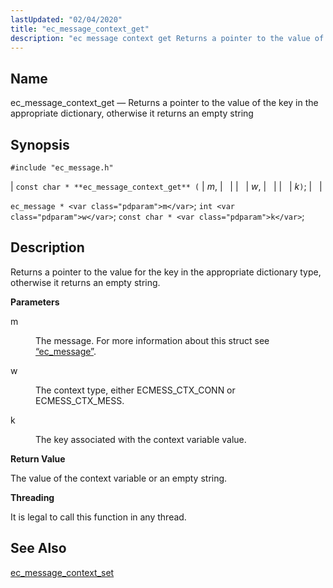 ```yaml
---
lastUpdated: "02/04/2020"
title: "ec_message_context_get"
description: "ec message context get Returns a pointer to the value of the key in the appropriate dictionary otherwise it returns an empty string const char ec message context get m w k ec message m int w const char k Returns a pointer to the value for the key in..."
---
```


<a name="apis.ec_message_context_get"></a> 
## Name

ec_message_context_get — Returns a pointer to the value of the key in the appropriate dictionary, otherwise it returns an empty string

## Synopsis

`#include "ec_message.h"`

| `const char * **ec_message_context_get** (` | <var class="pdparam">m</var>, |   |
|   | <var class="pdparam">w</var>, |   |
|   | <var class="pdparam">k</var>`)`; |   |

`ec_message * <var class="pdparam">m</var>`;
`int <var class="pdparam">w</var>`;
`const char * <var class="pdparam">k</var>`;<a name="idp55457776"></a> 
## Description

Returns a pointer to the value for the key in the appropriate dictionary type, otherwise it returns an empty string.

**<a name="idp55459072"></a> Parameters**

<dl class="variablelist">

<dt>m</dt>

<dd>

The message. For more information about this struct see [“ec_message”](/momentum/3/3-api/structs-ec-message).

</dd>

<dt>w</dt>

<dd>

The context type, either ECMESS_CTX_CONN or ECMESS_CTX_MESS.

</dd>

<dt>k</dt>

<dd>

The key associated with the context variable value.

</dd>

</dl>

**<a name="idp55466096"></a> Return Value**

The value of the context variable or an empty string.

**<a name="idp55467040"></a> Threading**

It is legal to call this function in any thread.

<a name="idp55468144"></a> 
## See Also

[ec_message_context_set](/momentum/3/3-api/apis-ec-message-context-set)